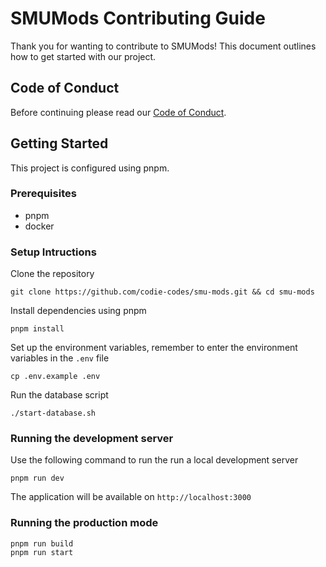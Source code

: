 # SMUMods Contributing Guide

Thank you for wanting to contribute to SMUMods! This document outlines how to get started with our project.

## Code of Conduct

Before continuing please read our [Code of Conduct]().

## Getting Started

This project is configured using pnpm.

### Prerequisites

- pnpm
- docker

### Setup Intructions

Clone the repository

```shell
git clone https://github.com/codie-codes/smu-mods.git && cd smu-mods
```

Install dependencies using pnpm

```shell
pnpm install
```

Set up the environment variables, remember to enter the environment variables in the `.env` file

```shell
cp .env.example .env
```

Run the database script

```shell
./start-database.sh
```

### Running the development server

Use the following command to run the run a local development server

```shell
pnpm run dev
```

The application will be available on `http://localhost:3000`

### Running the production mode

```shell
pnpm run build
pnpm run start
```
